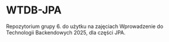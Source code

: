 # WTDB-JPA
Repozytorium grupy 6. do użytku na zajęciach Wprowadzenie do Technologii Backendowych 2025, dla części JPA.
